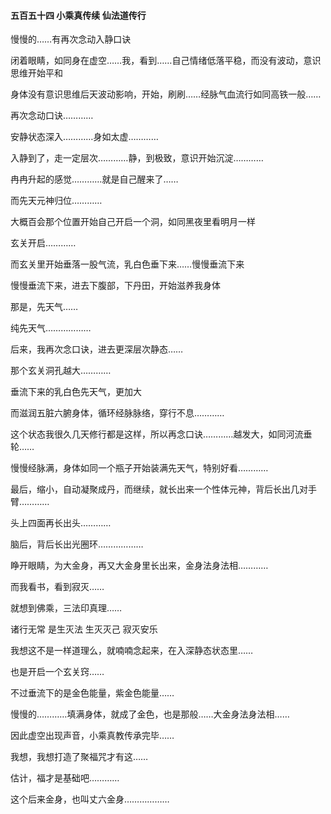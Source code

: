 #### 五百五十四 小乘真传续 仙法道传行

慢慢的……有再次念动入静口诀

闭着眼睛，如同身在虚空……我，看到……自己情绪低落平稳，而没有波动，意识思维开始平和

身体没有意识思维后天波动影响，开始，刷刷……经脉气血流行如同高铁一般……

再次念动口诀…………

安静状态深入…………身如太虚…………

入静到了，走一定层次…………静，到极致，意识开始沉淀…………

冉冉升起的感觉…………就是自己醒来了……

而先天元神归位…………

大概百会那个位置开始自己开启一个洞，如同黑夜里看明月一样

玄关开启…………

而玄关里开始垂落一股气流，乳白色垂下来……慢慢垂流下来

慢慢垂流下来，进去下腹部，下丹田，开始滋养我身体

那是，先天气……

纯先天气………………

后来，我再次念口诀，进去更深层次静态……

那个玄关洞孔越大…………

垂流下来的乳白色先天气，更加大

而滋润五脏六腑身体，循环经脉脉络，穿行不息…………

这个状态我很久几天修行都是这样，所以再念口诀…………越发大，如同河流垂轮……

慢慢经脉满，身体如同一个瓶子开始装满先天气，特别好看…………

最后，缩小，自动凝聚成丹，而继续，就长出来一个性体元神，背后长出几对手臂…………

头上四面再长出头…………

脑后，背后长出光圈环………………

睁开眼睛，为大金身，再又大金身里长出来，金身法身法相…………

而我看书，看到寂灭……

就想到佛乘，三法印真理……

诸行无常
是生灭法
生灭灭己
寂灭安乐

我想这不是一样道理么，就喃喃念起来，在入深静态状态里……

也是开启一个玄关窍……

不过垂流下的是金色能量，紫金色能量……

慢慢的…………填满身体，就成了金色，也是那般……大金身法身法相……

因此虚空出现声音，小乘真教传承完毕……

我想，我想打造了聚福咒才有这……

估计，福才是基础吧…………

这个后来金身，也叫丈六金身………………